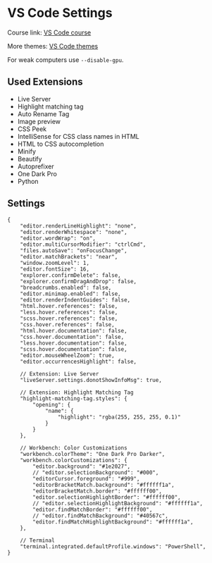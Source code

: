 # VS Code Settings

Course link: [VS Code course](https://go.galent.am/588)

More themes: [VS Code themes](https://vscodethemes.com)

For weak computers use `--disable-gpu`.

## Used Extensions

- Live Server
- Highlight matching tag
- Auto Rename Tag
- Image preview
- CSS Peek
- IntelliSense for CSS class names in HTML
- HTML to CSS autocompletion
- Minify
- Beautify
- Autoprefixer
- One Dark Pro
- Python

## Settings

```
{
    "editor.renderLineHighlight": "none",
    "editor.renderWhitespace": "none",
    "editor.wordWrap": "on",
    "editor.multiCursorModifier": "ctrlCmd",
    "files.autoSave": "onFocusChange",
    "editor.matchBrackets": "near",
    "window.zoomLevel": 1,
    "editor.fontSize": 16,
    "explorer.confirmDelete": false,
    "explorer.confirmDragAndDrop": false,
    "breadcrumbs.enabled": false,
    "editor.minimap.enabled": false,
    "editor.renderIndentGuides": false,
    "html.hover.references": false,
    "less.hover.references": false,
    "scss.hover.references": false,
    "css.hover.references": false,
    "html.hover.documentation": false,
    "css.hover.documentation": false,
    "less.hover.documentation": false,
    "scss.hover.documentation": false,
    "editor.mouseWheelZoom": true,
    "editor.occurrencesHighlight": false,

    // Extension: Live Server
    "liveServer.settings.donotShowInfoMsg": true,

    // Extension: Highlight Matching Tag
    "highlight-matching-tag.styles": {
        "opening": {
            "name": {
                "highlight": "rgba(255, 255, 255, 0.1)"
            }
        }
    },

    // Workbench: Color Customizations
    "workbench.colorTheme": "One Dark Pro Darker",
    "workbench.colorCustomizations": {
        "editor.background": "#1e2027",
        // "editor.selectionBackground": "#000",
        "editorCursor.foreground": "#999",
        "editorBracketMatch.background": "#ffffff1a",
        "editorBracketMatch.border": "#ffffff00",
        "editor.selectionHighlightBorder": "#ffffff00",
        // "editor.selectionHighlightBackground": "#ffffff1a",
        "editor.findMatchBorder": "#ffffff00",
        // "editor.findMatchBackground": "#40567c",
        "editor.findMatchHighlightBackground": "#ffffff1a",
    },

    // Terminal
    "terminal.integrated.defaultProfile.windows": "PowerShell",
}
```
